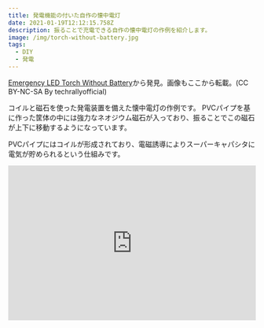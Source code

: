 ```yaml
---
title: 発電機能の付いた自作の懐中電灯
date: 2021-01-19T12:12:15.758Z
description: 振ることで充電できる自作の懐中電灯の作例を紹介します。
image: /img/torch-without-battery.jpg
tags:
  - DIY
  - 発電
---
```

[Emergency LED Torch Without Battery](https://www.instructables.com/Emergency-LED-Torch-Without-Battery/)から発見。画像もここから転載。(CC BY-NC-SA By techrallyofficial)

コイルと磁石を使った発電装置を備えた懐中電灯の作例です。
PVCパイプを基に作った筐体の中には強力なネオジウム磁石が入っており、振ることでこの磁石が上下に移動するようになっています。

PVCパイプにはコイルが形成されており、電磁誘導によりスーパーキャパシタに電気が貯められるという仕組みです。

<iframe width="100%" height="315" src="https://www.youtube.com/embed/VJd0l-KxB-4" frameborder="0" allow="accelerometer; autoplay; clipboard-write; encrypted-media; gyroscope; picture-in-picture" allowfullscreen></iframe>
